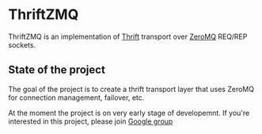 ThriftZMQ
=========

ThriftZMQ is an implementation of [Thrift](http://thrift.apache.org/) transport
over [ZeroMQ](http://www.zeromq.org/) REQ/REP sockets.

State of the project
--------------------

The goal of the project is to create a thrift transport layer that uses ZeroMQ
for connection management, failover, etc.

At the moment the project is on very early stage of developemnt. If you're interested
in this project, please join [Google group](http://groups.google.com/group/thriftzmq)

